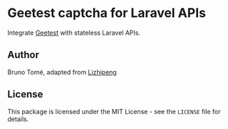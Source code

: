# Geetest captcha for Laravel APIs

Integrate [Geetest](https://www.geetest.com/en/) with stateless Laravel APIs.

## Author

Bruno Tomé, adapted from [Lizhipeng](https://github.com/lzp9421)

## License

This package is licensed under the MIT License - see the `LICENSE` file for details.